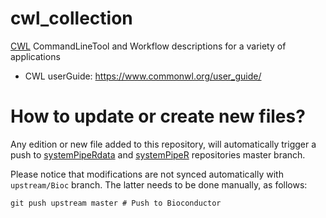 # cwl_collection

[CWL](https://www.commonwl.org/) CommandLineTool and Workflow descriptions for a variety of applications

- CWL userGuide: https://www.commonwl.org/user_guide/

# How to update or create new files?

Any edition or new file added to this repository, will automatically trigger a
push to [systemPipeRdata](https://github.com/tgirke/systemPipeRdata) and [systemPipeR](https://github.com/tgirke/systemPipeR) repositories master branch. 

Please notice that modifications are not synced automatically with `upstream/Bioc` 
branch. The latter needs to be done manually, as follows: 

```
git push upstream master # Push to Bioconductor 
```

